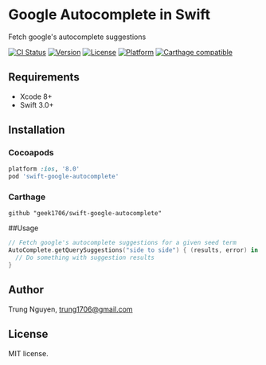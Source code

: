 # Google Autocomplete in Swift
Fetch google's autocomplete suggestions

[![CI Status](https://travis-ci.org/geek1706/swift-google-autocomplete.svg?branch=master)](https://travis-ci.org/geek1706/swift-google-autocomplete)
[![Version](https://img.shields.io/cocoapods/v/swift-google-autocomplete.svg?style=flat)](http://cocoapods.org/pods/swift-google-autocomplete)
[![License](https://img.shields.io/cocoapods/l/swift-google-autocomplete.svg?style=flat)](http://cocoapods.org/pods/swift-google-autocomplete)
[![Platform](https://img.shields.io/cocoapods/p/swift-google-autocomplete.svg?style=flat)](http://cocoapods.org/pods/swift-google-autocomplete)
[![Carthage compatible](https://img.shields.io/badge/Carthage-compatible-4BC51D.svg?style=flat)](https://github.com/Carthage/Carthage)

## Requirements
- Xcode 8+
- Swift 3.0+

## Installation
### Cocoapods
```ruby
platform :ios, '8.0'
pod 'swift-google-autocomplete'
```
### Carthage
```
github "geek1706/swift-google-autocomplete"
```
##Usage
```swift
// Fetch google's autocomplete suggestions for a given seed term
AutoComplete.getQuerySuggestions("side to side") { (results, error) in
  // Do something with suggestion results
}
```
## Author
Trung Nguyen, trung1706@gmail.com
## License
MIT license.
